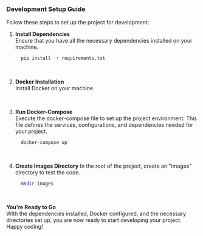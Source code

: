 
### Development Setup Guide


Follow these steps to set up the project for development:


1. **Install Dependencies** <br>
Ensure that you have all the necessary dependencies installed on your machine.
    ```sh
      pip install -r requirements.txt
    ```
<br>

2. **Docker Installation** <br>
Install Docker on your machine.

<br>

3. **Run Docker-Compose** <br>
Execute the docker-compose file to set up the project environment. This file defines the services, configurations, and dependencies needed for your project.
    ```sh
      docker-compose up
    ```

<br>

4. **Create Images Directory**
In the root of the project, create an "images" directory to test the code.
    ```sh
      mkdir images
    ```

<br>

**You're Ready to Go** <br>
With the dependencies installed, Docker configured, and the necessary directories set up, you are now ready to start developing your project. Happy coding!
